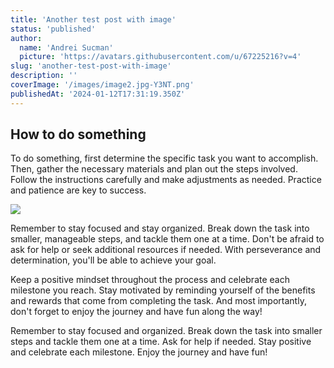 ```yaml
---
title: 'Another test post with image'
status: 'published'
author:
  name: 'Andrei Sucman'
  picture: 'https://avatars.githubusercontent.com/u/67225216?v=4'
slug: 'another-test-post-with-image'
description: ''
coverImage: '/images/image2.jpg-Y3NT.png'
publishedAt: '2024-01-12T17:31:19.350Z'
---
```


## How to do something

To do something, first determine the specific task you want to accomplish. Then, gather the necessary materials and plan out the steps involved. Follow the instructions carefully and make adjustments as needed. Practice and patience are key to success.

![](/images/image-Q1Mj.jpg)

Remember to stay focused and stay organized. Break down the task into smaller, manageable steps, and tackle them one at a time. Don't be afraid to ask for help or seek additional resources if needed. With perseverance and determination, you'll be able to achieve your goal.

Keep a positive mindset throughout the process and celebrate each milestone you reach. Stay motivated by reminding yourself of the benefits and rewards that come from completing the task. And most importantly, don't forget to enjoy the journey and have fun along the way!

Remember to stay focused and organized. Break down the task into smaller steps and tackle them one at a time. Ask for help if needed. Stay positive and celebrate each milestone. Enjoy the journey and have fun!